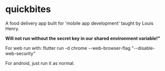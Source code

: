 # quickbites

A food delivery app built for 'mobile app development' taught by Louis Henry.

**Will not run without the secret key in our shared environment variable!"**

For web run with:
flutter run -d chrome --web-browser-flag "--disable-web-security"

For android, just run it as normal.
